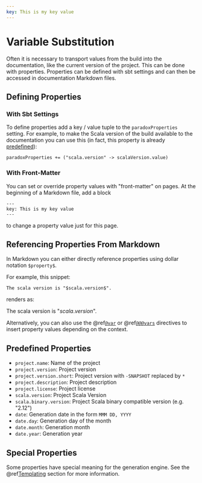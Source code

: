 ```yaml
---
key: This is my key value
---
```


# Variable Substitution

Often it is necessary to transport values from the build into the documentation, like the current version of the project.
This can be done with properties. Properties can be defined with sbt settings and can then be accessed in documentation 
Markdown files.

## Defining Properties


### With Sbt Settings

To define properties add a key / value tuple to the `paradoxProperties` setting. For example, to make the Scala version
of the build available to the documentation you can use this (in fact, this property is already [predefined](#predefined-properties)): 

```
paradoxProperties += ("scala.version" -> scalaVersion.value)
```

### With Front-Matter

You can set or override property values with "front-matter" on pages. At the beginning of a Markdown file, add a block

```
---
key: This is my key value
---
```

to change a property value just for this page.

## Referencing Properties From Markdown

In Markdown you can either directly reference properties using dollar notation `$property$`.
 
For example, this snippet:

```
The scala version is "$scala.version$".
```

renders as:

The scala version is "$scala.version$".
 
Alternatively, you can also use the @ref[`@var`](directives/vars.md#var) or @ref[`@@@vars`](directives/vars.md#vars)
directives to insert property values depending on the context.

## Predefined Properties

 - `project.name`: Name of the project
 - `project.version`: Project version
 - `project.version.short`: Project version with `-SNAPSHOT` replaced by `*`
 - `project.description`: Project description
 - `project.license`: Project license
 - `scala.version`: Project Scala Version
 - `scala.binary.version`: Project Scala binary compatible version (e.g. "2.12")
 - `date`: Generation date in the form `MMM DD, YYYY`
 - `date.day`: Generation day of the month
 - `date.month`: Generation month
 - `date.year`: Generation year

## Special Properties

Some properties have special meaning for the generation engine. See the @ref[Templating](customization/templating.md#properties-front-matter)
section for more information.
